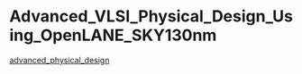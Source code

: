 # Advanced_VLSI_Physical_Design_Using_OpenLANE_SKY130nm
[advanced_physical_design](https://github.com/psudheerk/Advanced_VLSI_Physical_Design_Using_OpenLANE_SKY130nm/blob/main/Banner.png)
